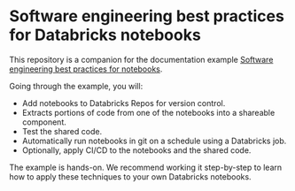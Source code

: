 # Software engineering best practices for Databricks notebooks

This repository is a companion for the documentation example [Software engineering best practices for notebooks](https://docs.databricks.com/notebooks/best-practices.html).

Going through the example, you will:

* Add notebooks to Databricks Repos for version control.
* Extracts portions of code from one of the notebooks into a shareable component.
* Test the shared code.
* Automatically run notebooks in git on a schedule using a Databricks job.
* Optionally, apply CI/CD to the notebooks and the shared code.

The example is hands-on. We recommend working it step-by-step to learn how to apply these techniques to your own Databricks notebooks.
